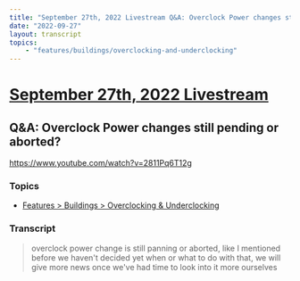 ```yaml
---
title: "September 27th, 2022 Livestream Q&A: Overclock Power changes still pending or aborted?"
date: "2022-09-27"
layout: transcript
topics:
    - "features/buildings/overclocking-and-underclocking"
---
```

# [September 27th, 2022 Livestream](../2022-09-27.md)
## Q&A: Overclock Power changes still pending or aborted?
https://www.youtube.com/watch?v=2811Pq6T12g

### Topics
* [Features > Buildings > Overclocking & Underclocking](../topics/features/buildings/overclocking-and-underclocking.md)

### Transcript

> overclock power change is still panning or aborted, like I mentioned before we haven't decided yet when or what to do with that, we will give more news once we've had time to look into it more ourselves
